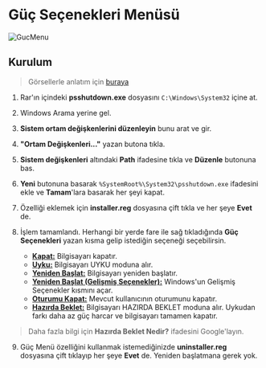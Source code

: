 # Güç Seçenekleri Menüsü

![GucMenu](https://telegra.ph/file/1f89ce73f462ecc4e8548.png)

## Kurulum

> Görsellerle anlatım için [buraya](https://telegra.ph/G%C3%BC%C3%A7-Men%C3%BC-v10-01-16)

1. Rar'ın içindeki **psshutdown.exe** dosyasını `C:\Windows\System32` içine at.

2. Windows Arama yerine gel.

3. **Sistem ortam değişkenlerini düzenleyin** bunu arat ve gir.

4. **"Ortam Değişkenleri..."** yazan butona tıkla.

5. **Sistem değişkenleri** altındaki **Path** ifadesine tıkla ve **Düzenle** butonuna bas.

6. **Yeni** butonuna basarak `%SystemRoot%\System32\psshutdown.exe` ifadesini ekle ve **Tamam**'lara basarak her şeyi kapat.

7. Özelliği eklemek için **installer.reg** dosyasına çift tıkla ve her şeye **Evet** de.

8. İşlem tamamlandı. Herhangi bir yerde fare ile sağ tıkladığında **Güç Seçenekleri** yazan kısma gelip istediğin seçeneği seçebilirsin.
    - <ins>**Kapat:**</ins> Bilgisayarı kapatır.
    - <ins>**Uyku:**</ins> Bilgisayarı UYKU moduna alır.
    - <ins>**Yeniden Başlat:**</ins> Bilgisayarı yeniden başlatır.
    - <ins>**Yeniden Başlat (Gelişmiş Seçenekler):**</ins> Windows'un Gelişmiş Seçenekler kısmını açar.
    - <ins>**Oturumu Kapat:**</ins> Mevcut kullanıcının oturumunu kapatır.
    - <ins>**Hazırda Beklet:**</ins> Bilgisayarı HAZIRDA BEKLET moduna alır. Uykudan farkı daha az güç harcar ve bilgisayarı tamamen kapatır.
> Daha fazla bilgi için **Hazırda Beklet Nedir?** ifadesini Google'layın.

9. Güç Menü özelliğini kullanmak istemediğinizde **uninstaller.reg** dosyasına çift tıklayıp her şeye **Evet** de. Yeniden başlatmana gerek yok.
